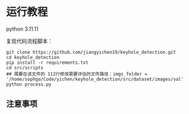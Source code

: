 # 运行教程

python 3.11.11

复现代码流程脚本：

```
git clone https://github.com/jiangyichen19/keyhole_detection.git
cd keyhole_detection
pip install -r requirements.txt
cd src/scripts
## 需要在该文件的 112行修改需要评估的文件路径：imgs_folder = '/home/sophgo/Code/yichen/keyhole_detection/src/dataset/images/val'
python process.py
```
## 注意事项

